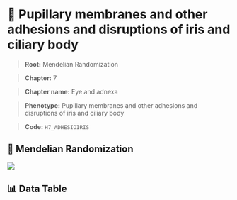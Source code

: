 # 🧪 Pupillary membranes and other adhesions and disruptions of iris and ciliary body

> **Root:** Mendelian Randomization

> **Chapter:** 7  

> **Chapter name:** Eye and adnexa

> **Phenotype:** Pupillary membranes and other adhesions and disruptions of iris and ciliary body  

> **Code:** `H7_ADHESIOIRIS`

## 🧬 Mendelian Randomization  

<img src="/MR/Figures/Forward/H7_ADHESIOIRIS.png"/>

## 📊 Data Table

<CsvTableMRF src="/MR_Data/Forward/H7_ADHESIOIRIS.csv"/>
